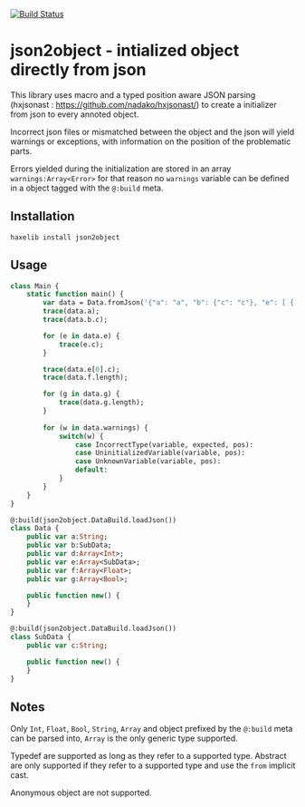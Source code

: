 [![Build Status](https://travis-ci.org/elnabo/json2object.svg?branch=master)](https://travis-ci.org/elnabo/json2object)

# json2object - intialized object directly from json

This library uses macro and a typed position aware JSON parsing (hxjsonast : <https://github.com/nadako/hxjsonast/>) to create a initializer from json to every annoted object.

Incorrect json files or mismatched between the object and the json will yield warnings or exceptions, with information on the position of the problematic parts.

Errors yielded during the initialization are stored in an array `warnings:Array<Error>` for that reason no `warnings` variable can be defined in a object tagged with the `@:build` meta.

## Installation

```
haxelib install json2object
```

## Usage
```haxe
class Main {
	static function main() {
		var data = Data.fromJson('{"a": "a", "b": {"c": "c"}, "e": [ { "c": "1" }, { "c": "2" } ], "f": [], "g": [ true ] }', "file.json");
		trace(data.a);
		trace(data.b.c);

		for (e in data.e) {
			trace(e.c);
		}

		trace(data.e[0].c);
		trace(data.f.length);

		for (g in data.g) {
			trace(data.g.length);
		}
		
		for (w in data.warnings) {
			switch(w) {
				case IncorrectType(variable, expected, pos):
				case UninitializedVariable(variable, pos):
				case UnknownVariable(variable, pos):
				default:
			}
		}
	}
}

@:build(json2object.DataBuild.loadJson())
class Data {
	public var a:String;
	public var b:SubData;
	public var d:Array<Int>;
	public var e:Array<SubData>;
	public var f:Array<Float>;
	public var g:Array<Bool>;

	public function new() {
	}
}

@:build(json2object.DataBuild.loadJson())
class SubData {
	public var c:String;

	public function new() {
	}
}
```

## Notes

Only `Int`, `Float`, `Bool`, `String`, `Array` and object prefixed by the `@:build` meta can be parsed into, `Array` is the only generic type supported.

Typedef are supported as long as they refer to a supported type. Abstract are only supported if they refer to a supported type and use the `from` implicit cast.

Anonymous object are not supported.
